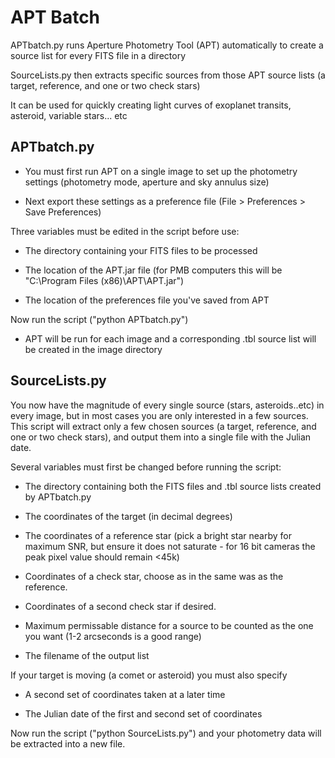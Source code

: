# APT Batch

APTbatch.py runs Aperture Photometry Tool (APT) automatically to create a source list for every FITS file in a directory

SourceLists.py then extracts specific sources from those APT source lists (a target, reference, and one or two check stars)

It can be used for quickly creating light curves of exoplanet transits, asteroid, variable stars... etc

## APTbatch.py

- You must first run APT on a single image to set up the photometry settings (photometry mode, aperture and sky annulus size)

- Next export these settings as a preference file (File > Preferences > Save Preferences)

Three variables must be edited in the script before use:

- The directory containing your FITS files to be processed

- The location of the APT.jar file (for PMB computers this will be "C:\Program Files (x86)\APT\APT.jar")

- The location of the preferences file you've saved from APT

Now run the script ("python APTbatch.py")

- APT will be run for each image and a corresponding .tbl source list will be created in the image directory

## SourceLists.py

You now have the magnitude of every single source (stars, asteroids..etc) in every image, but in most cases you are only interested in a few sources.
This script will extract only a few chosen sources (a target, reference, and one or two check stars), and output them into a single file with the Julian date.

Several variables must first be changed before running the script:

- The directory containing both the FITS files and .tbl source lists created by APTbatch.py

- The coordinates of the target (in decimal degrees)

- The coordinates of a reference star (pick a bright star nearby for maximum SNR, but ensure it does not saturate - for 16 bit cameras the peak pixel value should remain <45k)

- Coordinates of a check star, choose as in the same was as the reference.

- Coordinates of a second check star if desired.

- Maximum permissable distance for a source to be counted as the one you want (1-2 arcseconds is a good range)

- The filename of the output list

If your target is moving (a comet or asteroid) you must also specify 

- A second set of coordinates taken at a later time

- The Julian date of the first and second set of coordinates

Now run the script ("python SourceLists.py") and your photometry data will be extracted into a new file.